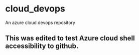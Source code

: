 # cloud_devops
An azure cloud devops repository

## This was edited to test Azure cloud shell accessibility to github.
